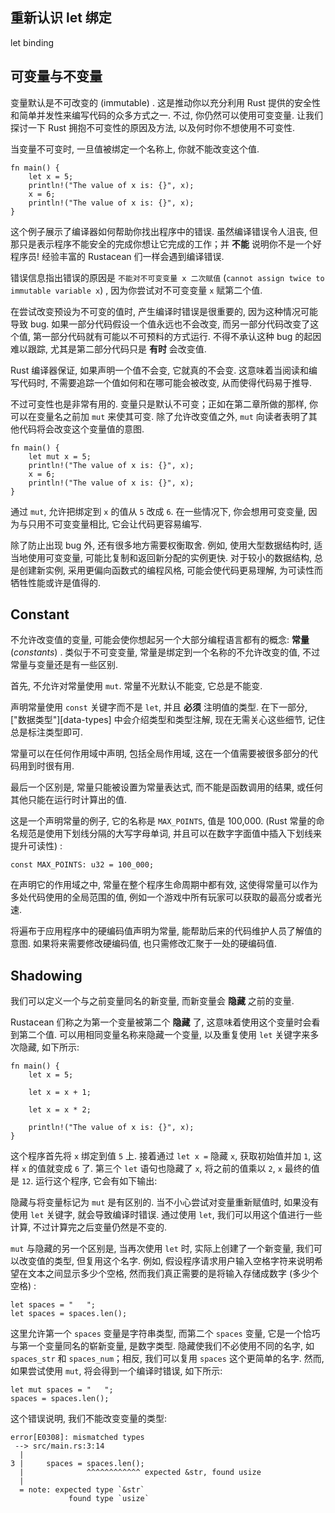 


## 重新认识 let 绑定

let binding


## 可变量与不变量

变量默认是不可改变的 (immutable) . 这是推动你以充分利用 Rust 提供的安全性和简单并发性来编写代码的众多方式之一. 不过, 你仍然可以使用可变变量. 让我们探讨一下 Rust 拥抱不可变性的原因及方法, 以及何时你不想使用不可变性.

当变量不可变时, 一旦值被绑定一个名称上, 你就不能改变这个值.


```vk
fn main() {
    let x = 5;
    println!("The value of x is: {}", x);
    x = 6;
    println!("The value of x is: {}", x);
}
```


这个例子展示了编译器如何帮助你找出程序中的错误. 虽然编译错误令人沮丧, 但那只是表示程序不能安全的完成你想让它完成的工作；并 **不能** 说明你不是一个好程序员! 经验丰富的 Rustacean 们一样会遇到编译错误.

错误信息指出错误的原因是 `不能对不可变变量 x 二次赋值` (`cannot assign twice to immutable variable x`) , 因为你尝试对不可变变量 `x` 赋第二个值.

在尝试改变预设为不可变的值时, 产生编译时错误是很重要的, 因为这种情况可能导致 bug. 如果一部分代码假设一个值永远也不会改变, 而另一部分代码改变了这个值, 第一部分代码就有可能以不可预料的方式运行. 不得不承认这种 bug 的起因难以跟踪, 尤其是第二部分代码只是 **有时** 会改变值.

Rust 编译器保证, 如果声明一个值不会变, 它就真的不会变. 这意味着当阅读和编写代码时, 不需要追踪一个值如何和在哪可能会被改变, 从而使得代码易于推导.

不过可变性也是非常有用的. 变量只是默认不可变；正如在第二章所做的那样, 你可以在变量名之前加 `mut` 来使其可变. 除了允许改变值之外, `mut` 向读者表明了其他代码将会改变这个变量值的意图.


```vk
fn main() {
    let mut x = 5;
    println!("The value of x is: {}", x);
    x = 6;
    println!("The value of x is: {}", x);
}
```

通过 `mut`, 允许把绑定到 `x` 的值从 `5` 改成 `6`. 在一些情况下, 你会想用可变变量, 因为与只用不可变变量相比, 它会让代码更容易编写.

除了防止出现 bug 外, 还有很多地方需要权衡取舍. 例如, 使用大型数据结构时, 适当地使用可变变量, 可能比复制和返回新分配的实例更快. 对于较小的数据结构, 总是创建新实例, 采用更偏向函数式的编程风格, 可能会使代码更易理解, 为可读性而牺牲性能或许是值得的.

## Constant

不允许改变值的变量, 可能会使你想起另一个大部分编程语言都有的概念: **常量** (*constants*) . 类似于不可变变量, 常量是绑定到一个名称的不允许改变的值, 不过常量与变量还是有一些区别.

首先, 不允许对常量使用 `mut`. 常量不光默认不能变, 它总是不能变.

声明常量使用 `const` 关键字而不是 `let`, 并且 **必须** 注明值的类型. 在下一部分, ["数据类型"][data-types] 中会介绍类型和类型注解, 现在无需关心这些细节, 记住总是标注类型即可.

常量可以在任何作用域中声明, 包括全局作用域, 这在一个值需要被很多部分的代码用到时很有用.

最后一个区别是, 常量只能被设置为常量表达式, 而不能是函数调用的结果, 或任何其他只能在运行时计算出的值.

这是一个声明常量的例子, 它的名称是 `MAX_POINTS`, 值是 100,000.  (Rust 常量的命名规范是使用下划线分隔的大写字母单词, 并且可以在数字字面值中插入下划线来提升可读性) :

```vk
const MAX_POINTS: u32 = 100_000;
```

在声明它的作用域之中, 常量在整个程序生命周期中都有效, 这使得常量可以作为多处代码使用的全局范围的值, 例如一个游戏中所有玩家可以获取的最高分或者光速.

将遍布于应用程序中的硬编码值声明为常量, 能帮助后来的代码维护人员了解值的意图. 如果将来需要修改硬编码值, 也只需修改汇聚于一处的硬编码值.

## Shadowing

我们可以定义一个与之前变量同名的新变量, 而新变量会 **隐藏** 之前的变量.

Rustacean 们称之为第一个变量被第二个 **隐藏** 了, 这意味着使用这个变量时会看到第二个值. 可以用相同变量名称来隐藏一个变量, 以及重复使用 `let` 关键字来多次隐藏, 如下所示:

```vk
fn main() {
    let x = 5;

    let x = x + 1;

    let x = x * 2;

    println!("The value of x is: {}", x);
}
```

这个程序首先将 `x` 绑定到值 `5` 上. 接着通过 `let x =` 隐藏 `x`, 获取初始值并加 `1`, 这样 `x` 的值就变成 `6` 了. 第三个 `let` 语句也隐藏了 `x`, 将之前的值乘以 `2`, `x` 最终的值是 `12`. 运行这个程序, 它会有如下输出:



隐藏与将变量标记为 `mut` 是有区别的. 当不小心尝试对变量重新赋值时, 如果没有使用 `let` 关键字, 就会导致编译时错误. 通过使用 `let`, 我们可以用这个值进行一些计算, 不过计算完之后变量仍然是不变的.

`mut` 与隐藏的另一个区别是, 当再次使用 `let` 时, 实际上创建了一个新变量, 我们可以改变值的类型, 但复用这个名字. 例如, 假设程序请求用户输入空格字符来说明希望在文本之间显示多少个空格, 然而我们真正需要的是将输入存储成数字 (多少个空格) :

```vk
let spaces = "   ";
let spaces = spaces.len();
```

这里允许第一个 `spaces` 变量是字符串类型, 而第二个 `spaces` 变量, 它是一个恰巧与第一个变量同名的崭新变量, 是数字类型. 隐藏使我们不必使用不同的名字, 如 `spaces_str` 和 `spaces_num`；相反, 我们可以复用 `spaces` 这个更简单的名字. 然而, 如果尝试使用 `mut`, 将会得到一个编译时错误, 如下所示:

```vk
let mut spaces = "   ";
spaces = spaces.len();
```

这个错误说明, 我们不能改变变量的类型:

```text
error[E0308]: mismatched types
 --> src/main.rs:3:14
  |
3 |     spaces = spaces.len();
  |              ^^^^^^^^^^^^ expected &str, found usize
  |
  = note: expected type `&str`
             found type `usize`
```
